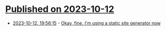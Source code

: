 # [Published on 2023-10-12](index.md)

* [2023-10-12, 19:56:15](https://lobste.rs/s/fauwpt/okay_fine_i_m_using_static_site_generator) - [Okay, fine, I'm using a static site generator now](https://xeiaso.net/blog/xesite-v4/)
